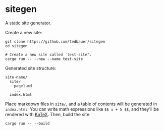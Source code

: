 # sitegen

A static site generator.

Create a new site:
```
git clone https://github.com/tedbauer/sitegen
cd sitegen

# Create a new site called 'test-site'.
cargo run -- --new --name test-site
```

Generated site structure:
```
site-name/
  site/
    page1.md
    ...
  index.html
```

Place markdown files in `site/`, and a table of contents will be generated in `index.html`.
You can write math expressions like `$$ x + 5 $$`, and they'll be rendered with [KaTeX](https://katex.org/).
Then, build the site:
```
cargo run -- --build
```